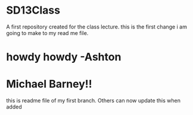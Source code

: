 # SD13Class
A first repository created for the class lecture. 
this is the first change i am going to make to my read me file.


howdy howdy -Ashton
=======
Michael Barney!!
=======
this is readme file of my first branch.
Others can now update this when added

